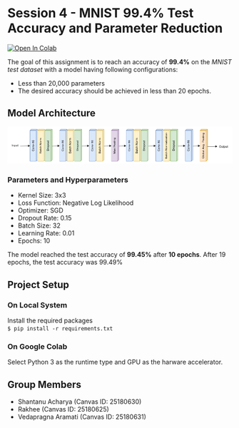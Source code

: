 # Session 4 - MNIST 99.4% Test Accuracy and Parameter Reduction

[![Open In Colab](https://colab.research.google.com/assets/colab-badge.svg)](https://colab.research.google.com/drive/1XW9_0JFhvqMl04SCdSg3IdcilKsM1ko4)

The goal of this assignment is to reach an accuracy of **99.4%** on the _MNIST test dataset_ with a model having following configurations:

- Less than 20,000 parameters
- The desired accuracy should be achieved in less than 20 epochs.

## Model Architecture

![architecture](architecture.png)

### Parameters and Hyperparameters

- Kernel Size: 3x3
- Loss Function: Negative Log Likelihood
- Optimizer: SGD
- Dropout Rate: 0.15
- Batch Size: 32
- Learning Rate: 0.01
- Epochs: 10

The model reached the test accuracy of **99.45%** after **10 epochs**. After 19 epochs, the test accuracy was 99.49%

## Project Setup

### On Local System

Install the required packages  
 `$ pip install -r requirements.txt`

### On Google Colab

Select Python 3 as the runtime type and GPU as the harware accelerator.

## Group Members

- Shantanu Acharya (Canvas ID: 25180630)
- Rakhee (Canvas ID: 25180625)
- Vedapragna Aramati (Canvas ID: 25180631)

